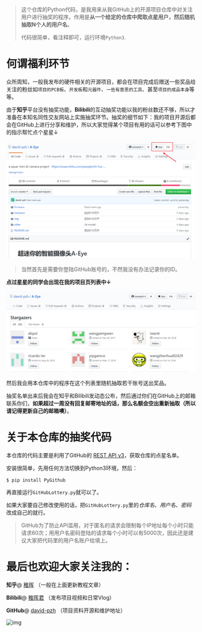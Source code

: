 > 这个仓库的Python代码，是我用来从我GitHub上的开源项目仓库中对关注用户进行抽奖的程序。作用是**从一个给定的仓库中爬取点星用户，然后随机抽取N个人的用户名**。
>
> 代码很简单，看注释即可，运行环境`Python3`.

# 何谓福利环节

众所周知，一般我发布的硬件相关的开源项目，都会在项目完成后赠送一些奖品给关注的粉丝如`项目的PCB板`、`开发板`和`元器件`、`一些有意思的工具`、甚至`项目的成品本身`等等。

由于**知乎**平台没有抽奖功能，**Bilibili**的互动抽奖功能以我的粉丝数还不够，所以才准备在本知名同性交友网站上实施抽奖环节。抽奖的细节如下：我的项目开源后都会在GitHub上进行分享和维护，所以大家觉得某个项目有用的话可以参考下图中的指示帮忙点个星星↓

![1577775878470](img/1577775878470.png)



> 当然首先是需要你登陆GitHub账号的，不然我没有办法记录你的ID。

**点过星星的同学会出现在我的项目页列表中↓**



![1577775963868](img\1577775963868.png)



然后我会用本仓库中的程序在这个列表里随机抽取若干账号送出奖品。

抽奖名单出来后我会在知乎和Bilibili发动态公布，然后通过你们在GitHub上的邮箱联系你们，**如果超过一周没有回复邮寄地址的话，那么名额会空出重新抽取（所以请记得更新自己的邮箱噢）**。



# 关于本仓库的抽奖代码

本仓库的代码主要是利用了GitHub的 [REST API v3](https://developer.github.com/v3/)，获取仓库的点星名单。

安装很简单，先用任何方法切换到Python3环境，然后：

```
$ pip install PyGithub
```

再直接运行`GitHubLottery.py`就可以了。

如果大家要自己修改使用的话，把`GitHubLottery.py`里的*仓库名*、*用户名*、*密码*改成自己的就行。

> GitHub为了防止API滥用，对于匿名的请求会限制每个IP地址每个小时只能请求60次；用用户名密码登陆的请求每个小时可以有5000次，因此还是建议大家把代码里的用户名账户给填上。



# 最后也欢迎大家关注我的：

**知乎**@ [稚晖](https://www.zhihu.com/people/zhi-hui-64-54/activities)  （一般在上面更新教程文章）

**Bilibili**@ [稚晖君](https://space.bilibili.com/20259914)  （发布项目视频和日常Vlog）

**GitHub**@ [david-pzh](https://github.com/david-pzh) （项目资料开源和维护地址）

![img](https://pic3.zhimg.com/80/v2-bf913e9c68d5ea7539ad10a2b6b35af2_hd.jpg)